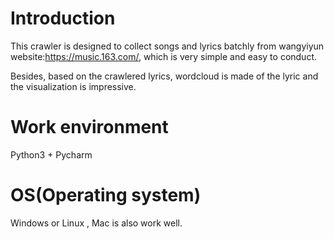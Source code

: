# Introduction

This crawler is designed to collect songs and lyrics batchly from wangyiyun website:https://music.163.com/, which is very simple and easy to conduct.

Besides, based on the crawlered lyrics, wordcloud is made of the lyric and the visualization is impressive.


# Work environment
Python3 + Pycharm


# OS(Operating system)
Windows or Linux , Mac is also work well.
